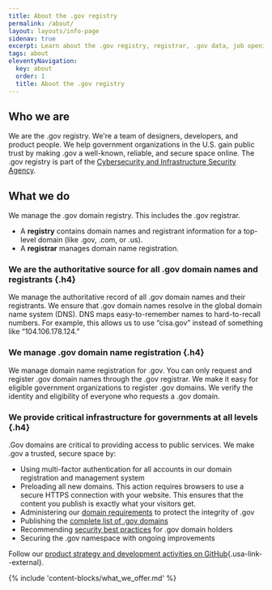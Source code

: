 ```yaml
---
title: About the .gov registry
permalink: /about/
layout: layouts/info-page
sidenav: true
excerpt: Learn about the .gov registry, registrar, .gov data, job openings, product updates, and more.
tags: about
eleventyNavigation:
  key: about
  order: 1
  title: About the .gov registry
---
```

  

## Who we are

We are the .gov registry. We're a team of designers, developers, and product people. We help government organizations in the U.S. gain public trust by making .gov a well-known, reliable, and secure space online. The .gov registry is part of the [Cybersecurity and Infrastructure Security Agency](https://www.cisa.gov/). 

<!-- Check out [job openings on our team](jobs). -->

## What we do

We manage the .gov domain registry. This includes the .gov registrar.

- A **registry** contains domain names and registrant information for a top-level domain (like .gov, .com, or .us).
- A **registrar** manages domain name registration.

### We are the authoritative source for all .gov domain names and registrants {.h4}

We manage the authoritative record of all .gov domain names and their registrants. We ensure that .gov domain names resolve in the global domain name system (DNS). DNS maps easy-to-remember names to hard-to-recall numbers. For example, this allows us to use “cisa.gov” instead of something like “104.106.178.124.”

### We manage .gov domain name registration {.h4}

We manage domain name registration for .gov. You can only request and register .gov domain names through the .gov registrar. We make it easy for eligible government organizations to register .gov domains. We verify the identity and eligibility of everyone who requests a .gov domain.

### We provide critical infrastructure for governments at all levels {.h4}

.Gov domains are critical to providing access to public services. We make .gov a trusted, secure space by:

- Using multi-factor authentication for all accounts in our domain registration and management system
- Preloading all new domains. This action requires browsers to use a secure HTTPS connection with your website. This ensures that the content you publish is exactly what your visitors get.
- Administering our [domain requirements](../domains/requirements) to protect the integrity of .gov
- Publishing the [complete list of .gov domains](data)
- Recommending [security best practices](../domains/security/) for .gov domain holders
- Securing the .gov namespace with ongoing improvements

Follow our [product strategy and development activities on GitHub](https://github.com/cisagov/getgov/tree/main/docs/product){.usa-link--external}.

{% include 'content-blocks/what_we_offer.md' %}
